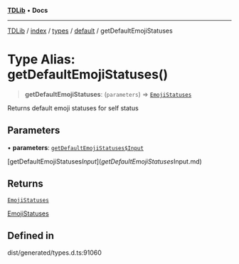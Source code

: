 [**TDLib**](../../../../../../README.md) • **Docs**

***

[TDLib](../../../../../../modules.md) / [index](../../../../../README.md) / [types](../../../README.md) / [default](../README.md) / getDefaultEmojiStatuses

# Type Alias: getDefaultEmojiStatuses()

> **getDefaultEmojiStatuses**: (`parameters`) => [`EmojiStatuses`](EmojiStatuses-1.md)

Returns default emoji statuses for self status

## Parameters

• **parameters**: [`getDefaultEmojiStatuses$Input`](getDefaultEmojiStatuses$Input.md)

[getDefaultEmojiStatuses$Input](getDefaultEmojiStatuses$Input.md)

## Returns

[`EmojiStatuses`](EmojiStatuses-1.md)

[EmojiStatuses](EmojiStatuses-1.md)

## Defined in

dist/generated/types.d.ts:91060
